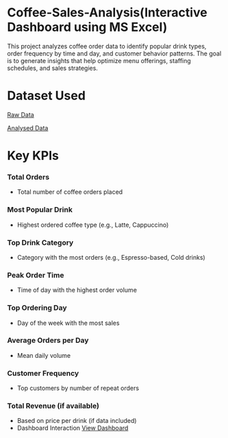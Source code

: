 # Coffee-Sales-Analysis(Interactive Dashboard using MS Excel)
This project analyzes coffee order data to identify popular drink types, order frequency by time and day, and customer behavior patterns. The goal is to generate insights that help optimize menu offerings, staffing schedules, and sales strategies.
# Dataset Used
<a href="https://github.com/Pushkar2520/Coffee-Sales-Analysis/blob/main/coffeeOrdersData.xlsx">Raw Data<a/>

<a href="https://github.com/Pushkar2520/Coffee-Sales-Analysis/blob/main/CoffeeOrders%20Analysis.xlsx">Analysed Data<a/>

# Key KPIs
### Total Orders
- Total number of coffee orders placed
### Most Popular Drink
- Highest ordered coffee type (e.g., Latte, Cappuccino)
### Top Drink Category 
- Category with the most orders (e.g., Espresso-based, Cold drinks)
### Peak Order Time
- Time of day with the highest order volume
### Top Ordering Day
- Day of the week with the most sales
### Average Orders per Day
-  Mean daily volume
### Customer Frequency
- Top customers by number of repeat orders
### Total Revenue (if available)
- Based on price per drink (if data included)
- Dashboard Interaction <a href="https://github.com/Pushkar2520/Coffee-Sales-Analysis/blob/main/Coffee_sales%20Dashboard.png">View Dashboard<a/>
